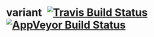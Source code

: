 # variant&ensp;[![Travis Build Status]][Travis] [![AppVeyor Build Status]][AppVeyor]

[Travis Build Status]: https://api.travis-ci.org/polydraw/variant.svg?branch=master
[Travis]: https://travis-ci.org/polydraw/variant
[AppVeyor Build Status]: https://ci.appveyor.com/api/projects/status/jr0v914r7r14d9ri?svg=true
[AppVeyor]: https://ci.appveyor.com/project/majorz/variant
